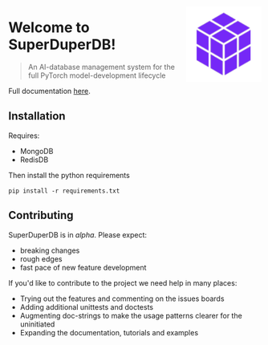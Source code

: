 <a href="https://www.superduperdb.com"><img src="https://raw.githubusercontent.com/blythed/superduperdb/main/img/symbol_purple.png" width="150" align="right" /></a>

# Welcome to SuperDuperDB!

> An AI-database management system for the full PyTorch model-development lifecycle

Full documentation [here](https://superduperdb.github.io/superduperdb).

## Installation

Requires:

- MongoDB
- RedisDB

Then install the python requirements

```
pip install -r requirements.txt
```

## Contributing

SuperDuperDB is in *alpha*. Please expect:

- breaking changes
- rough edges
- fast pace of new feature development

If you'd like to contribute to the project we need help in many places:

- Trying out the features and commenting on the issues boards
- Adding additional unittests and doctests
- Augmenting doc-strings to make the usage patterns clearer for the uninitiated
- Expanding the documentation, tutorials and examples

